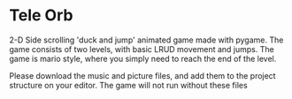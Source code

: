 # Tele Orb
2-D Side scrolling 'duck and jump' animated game made with pygame. The game consists of two levels, with basic LRUD movement and jumps. The game is mario style, where you simply need to reach the end of the level.

Please download the music and picture files, and add them to the project structure on your editor. The game will not run without these files
